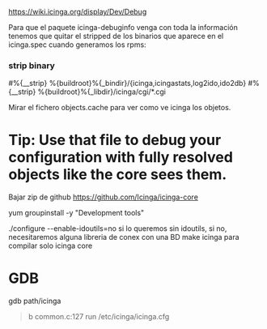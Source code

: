 https://wiki.icinga.org/display/Dev/Debug

Para que el paquete icinga-debuginfo venga con toda la información tenemos que quitar el stripped de los binarios que aparece en el icinga.spec cuando generamos los rpms:
### strip binary
#%{__strip} %{buildroot}%{_bindir}/{icinga,icingastats,log2ido,ido2db}
#%{__strip} %{buildroot}%{_libdir}/icinga/cgi/*.cgi


Mirar el fichero objects.cache para ver como ve icinga los objetos.
# Tip: Use that file to debug your configuration with fully resolved objects like the core sees them.


Bajar zip de github
https://github.com/Icinga/icinga-core

yum groupinstall -y "Development tools"


./configure --enable-idoutils=no
  si lo queremos sin idoutils, si no, necesitaremos alguna libreria de conex con una BD
make icinga
  para compilar solo icinga core


# GDB
gdb path/icinga
> b common.c:127
> run /etc/icinga/icinga.cfg

